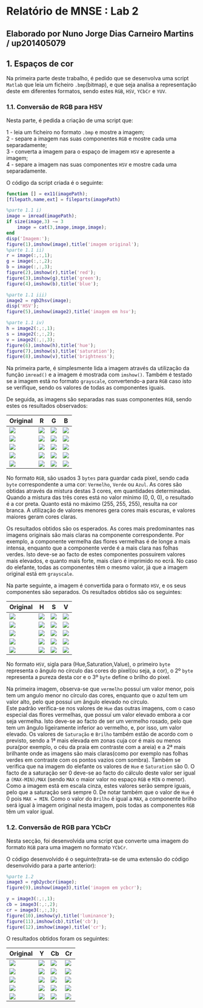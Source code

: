 # Relatório de MNSE : Lab 2
## Elaborado por Nuno Jorge Dias Carneiro Martins / up201405079

## 1. Espaços de cor

Na primeira parte deste trabalho, é pedido que se desenvolva uma script `Matlab` que leia um ficheiro `.bmp`(bitmap), e que seja analisa a representação deste em diferentes formatos, sendo estes `RGB`, `HSV`, `YCbCr` e `YUV`.

### 1.1. Conversão de RGB para HSV

Nesta parte, é pedida a criação de uma script que:

1 - leia um ficheiro no formato `.bmp` e mostre a imagem;  
2 - separe a imagem nas suas componentes `RGB` e mostre cada uma separadamente;  
3 - converta a imagem para o espaço de imagem `HSV` e apresente a imagem;  
4 - separe a imagem nas suas componentes `HSV` e mostre cada uma separadamente.

O código da script criada é o seguinte:

```matlab
function [] = ex11(imagePath);
[filepath,name,ext] = fileparts(imagePath)

%parte 1.1 i)
image = imread(imagePath);
if size(image,3) ~= 3
	image = cat(3,image,image,image);
end
disp('Imagem:');
figure(1),imshow(image),title('imagem original');
%parte 1.1 ii)
r = image(:,:,1);
g = image(:,:,2);
b = image(:,:,3);
figure(2),imshow(r),title('red');
figure(3),imshow(g),title('green');
figure(4),imshow(b),title('blue');

%parte 1.1 iii)
image2 = rgb2hsv(image);
disp('HSV');
figure(5),imshow(image2),title('imagem em hsv');

%parte 1.1 iv)
h = image2(:,:,1);
s = image2(:,:,2);
v = image2(:,:,3);
figure(6),imshow(h),title('hue');
figure(7),imshow(s),title('saturation');
figure(8),imshow(v),title('brightness');
```

Na primeira parte, é simplesmente lida a imagem através da utilização da função `imread()` e a imagem é mostrada com `imshow()`. Também é testado se a imagem está no formato `grayscale`, convertendo-a para `RGB` caso isto se verifique, sendo os valores de todas as componentes iguais.

De seguida, as imagens são separadas nas suas componentes `RGB`, sendo estes os resultados observados:

|Original|R|G|B|
|-|-|-|-|
|![](images/testRGB-original.bmp)|![](images/testRGB-red.bmp)|![](images/testRGB-green.bmp)|![](images/testRGB-blue.bmp)|
|![](images/floresVermelhas-original.bmp)|![](images/floresVermelhas-red.bmp)|![](images/floresVermelhas-green.bmp)|![](images/floresVermelhas-blue.bmp)|
|![](images/folhasVerdes-original.bmp)|![](images/folhasVerdes-red.bmp)|![](images/folhasVerdes-green.bmp)|![](images/folhasVerdes-blue.bmp)|
|![](images/praia-original.bmp)|![](images/praia-red.bmp)|![](images/praia-green.bmp)|![](images/praia-blue.bmp)|
|![](images/elephant-original.bmp)|![](images/elephant-red.bmp)|![](images/elephant-green.bmp)|![](images/elephant-blue.bmp)|

No formato `RGB`, são usados 3 `bytes` para guardar cada pixel, sendo cada `byte` correspondente a uma cor: `Vermelho`, `Verde` ou `Azul`. As cores são obtidas através da mistura destas 3 cores, em quantidades determinadas. Quando a mistura das três cores está no valor mínimo (0, 0, 0), o resultado é a cor preta. Quanto está no máximo (255, 255, 255), resulta na cor branca. A utilização de valores menores gera cores mais escuras, e valores maiores geram cores claras.

Os resultados obtidos são os esperados. As cores mais predominantes nas imagens originais são mais claras na componente correspondente. Por exemplo, a componente vermelha das flores vermelhas é de longe a mais intensa, enquanto que a componente verde é a mais clara nas folhas verdes. Isto deve-se ao facto de estes componentes possuirem valores mais elevados, e quanto mais forte, mais claro é imprimido no ecrã. No caso do elefante, todas as componentes têm o mesmo valor, já que a imagem original está em `grayscale`.

Na parte seguinte, a imagem é convertida para o formato `HSV`, e os seus componentes são separados. Os resultados obtidos são os seguintes:

|Original|H|S|V|
|-|-|-|-|
|![](images/testRGB-original.bmp)|![](images/testRGB-hue.bmp)|![](images/testRGB-sat.bmp)|![](images/testRGB-brigh.bmp)|
|![](images/floresVermelhas-original.bmp)|![](images/floresVermelhas-hue.bmp)|![](images/floresVermelhas-sat.bmp)|![](images/floresVermelhas-brigh.bmp)|
|![](images/folhasVerdes-original.bmp)|![](images/folhasVerdes-hue.bmp)|![](images/folhasVerdes-sat.bmp)|![](images/folhasVerdes-brigh.bmp)|
|![](images/praia-original.bmp)|![](images/praia-hue.bmp)|![](images/praia-sat.bmp)|![](images/praia-brigh.bmp)|
|![](images/elephant-original.bmp)|![](images/elephant-hue.bmp)|![](images/elephant-sat.bmp)|![](images/elephant-brigh.bmp)|

No formato `HSV`, sigla para (Hue,Saturation,Value), o primeiro `byte` representa o ângulo no círculo das cores do pixel(ou seja, a cor), o 2º `byte` representa a pureza desta cor e o 3º `byte` define o brilho do pixel.

Na primeira imagem, observa-se que `vermelho` possuí um valor menor, pois tem um angulo menor no círculo das cores, enquanto que o azul tem um valor alto, pelo que possuí um ângulo elevado no círculo.  
Este padrão verifica-se nos valores de `Hue` das outras imagens, com o caso especial das flores vermelhas, que possuí um valor elevado embora a cor seja vermelha. Isto deve-se ao facto de ser um vermelho rosado, pelo que tem um ângulo ligeiramente inferior ao vermelho, e, por isso, um valor elevado.
Os valores de `Saturação` e `Brilho` também estão de acordo com o previsto, sendo a 1ª mais elevada em zonas cuja cor é mais ou menos pura(por exemplo, o céu da praia em contraste com a areia) e a 2ª mais brilhante onde as imagens são mais claras(como por exemplo nas folhas verdes em contraste com os pontos vazios com sombra).
Também se verifica que na imagem do elefante os valores de `Hue` e `Saturation` são 0. O facto de a saturação ser 0 deve-se ao facto do cálculo deste valor ser igual a `(MAX-MIN)/MAX` (sendo `MAX` o maior valor no espaço `RGB` e `MIN` o menor). Como a imagem está em escala cinza, estes valores serão sempre iguais, pelo que a saturação será sempre 0. De notar também que o valor de `Hue` é 0 pois `MAX = MIN`. Como o valor do `Brilho` é igual a `MAX`, a componente brilho será igual à imagem original nesta imagem, pois todas as componentes `RGB` têm um valor igual.

### 1.2. Conversão de RGB para YCbCr

Nesta secção, foi desenvolvida uma script que converte uma imagem do formato `RGB` para uma imagem no formato `YCbCr`.

O código desenvolvido é o seguinte(trata-se de uma extensão do código desenvolvido para a parte anterior):

```matlab
%parte 1.2
image3 = rgb2ycbcr(image);
figure(9),imshow(image3),title('imagem em ycbcr');

y = image3(:,:,1);
cb = image3(:,:,2);
cr = image3(:,:,3);
figure(10),imshow(y),title('luminance');
figure(11),imshow(cb),title('cb');
figure(12),imshow(image),title('cr');
```

O resultados obtidos foram os seguintes:

|Original|Y|Cb|Cr|
|-|-|-|-|
|![](images/testRGB-original.bmp)|![](images/testRGB-y.bmp)|![](images/testRGB-cb.bmp)|![](images/testRGB-cr.bmp)|
|![](images/floresVermelhas-original.bmp)|![](images/floresVermelhas-y.bmp)|![](images/floresVermelhas-cb.bmp)|![](images/floresVermelhas-cr.bmp)|
|![](images/folhasVerdes-original.bmp)|![](images/folhasVerdes-y.bmp)|![](images/folhasVerdes-cb.bmp)|![](images/folhasVerdes-cr.bmp)|
|![](images/praia-original.bmp)|![](images/praia-y.bmp)|![](images/praia-cb.bmp)|![](images/praia-cr.bmp)|
|![](images/elephant-original.bmp)|![](images/elephant-y.bmp)|![](images/elephant-cb.bmp)|![](images/elephant-cr.bmp)|